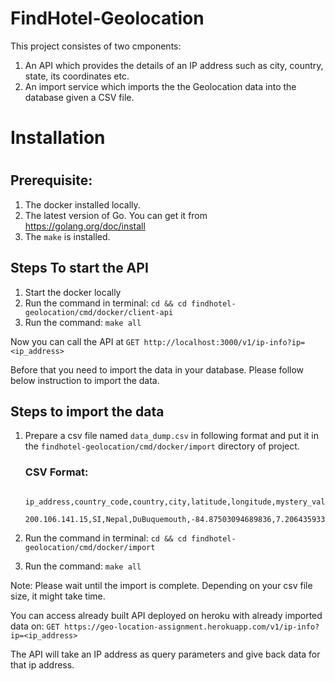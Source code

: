 # FindHotel-Geolocation

This project consistes of two cmponents:

1) An API which provides the details of an IP address such as city, country, state, its coordinates etc.
2) An import service which imports the the Geolocation data into the database given a CSV file.

<h1>Installation<h1>

<h2>Prerequisite:</h2>

1) The docker installed locally.
2) The latest version of Go. You can get it from https://golang.org/doc/install
3) The `make` is installed.

<h2> Steps To start the API </h2>

1) Start the docker locally
2) Run the command in terminal: `cd && cd findhotel-geolocation/cmd/docker/client-api`
3) Run the command: `make all`

Now you can call the API at `GET http://localhost:3000/v1/ip-info?ip=<ip_address>`

Before that you need to import the data in your database. Please follow below instruction to import the data.

<h2> Steps to import the data </h2>
  
1) Prepare a csv file named `data_dump.csv` in following format and put it in the `findhotel-geolocation/cmd/docker/import` directory of project.
    
    <h3>CSV Format:</h3>
            
            ip_address,country_code,country,city,latitude,longitude,mystery_value
            200.106.141.15,SI,Nepal,DuBuquemouth,-84.87503094689836,7.206435933364332,7823011346
            
2) Run the command in terminal: `cd && cd findhotel-geolocation/cmd/docker/import`
3) Run the command: `make all`

Note: Please wait until the import is complete. Depending on your csv file size, it might take time.


You can access already built API deployed on heroku with already imported data on: `GET https://geo-location-assignment.herokuapp.com/v1/ip-info?ip=<ip_address>`

The API will take an IP address as query parameters and give back data for that ip address.
           

